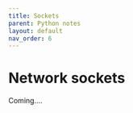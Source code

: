 ```yaml
---
title: Sockets
parent: Python notes
layout: default
nav_order: 6
---
```


# Network sockets

Coming....

